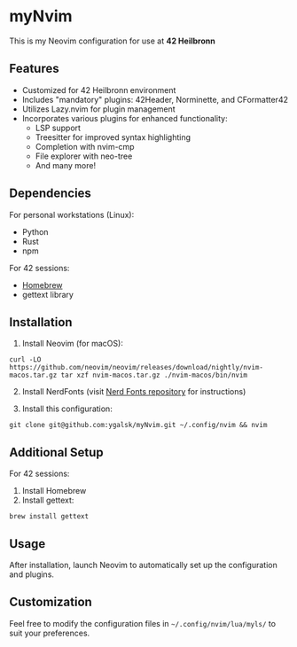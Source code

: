 # myNvim

This is my Neovim configuration for use at **42 Heilbronn**

## Features

- Customized for 42 Heilbronn environment
- Includes "mandatory" plugins: 42Header, Norminette, and CFormatter42
- Utilizes Lazy.nvim for plugin management
- Incorporates various plugins for enhanced functionality:
  - LSP support
  - Treesitter for improved syntax highlighting
  - Completion with nvim-cmp
  - File explorer with neo-tree
  - And many more!

## Dependencies

For personal workstations (Linux):
- Python
- Rust
- npm

For 42 sessions:
- [Homebrew](https://github.com/kube/42homebrew)
- gettext library

## Installation

1. Install Neovim (for macOS):

```
curl -LO https://github.com/neovim/neovim/releases/download/nightly/nvim-macos.tar.gz tar xzf nvim-macos.tar.gz ./nvim-macos/bin/nvim
```

2. Install NerdFonts (visit [Nerd Fonts repository](https://github.com/ryanoasis/nerd-fonts) for instructions)

3. Install this configuration:

```
git clone git@github.com:ygalsk/myNvim.git ~/.config/nvim && nvim
```

## Additional Setup

For 42 sessions:
1. Install Homebrew
2. Install gettext:

```
brew install gettext
```

## Usage

After installation, launch Neovim to automatically set up the configuration and plugins.

## Customization

Feel free to modify the configuration files in `~/.config/nvim/lua/myls/` to suit your preferences.

